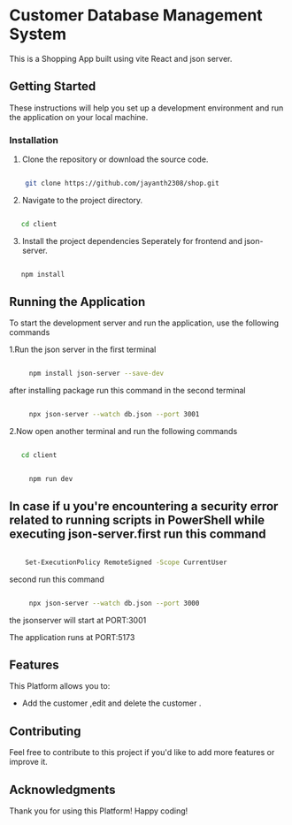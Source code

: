 # Customer Database Management System

This is a Shopping App built using vite React and json server.

## Getting Started

These instructions will help you set up a development environment and run the application on your local machine.


### Installation

1. Clone the repository or download the source code.

```bash

    git clone https://github.com/jayanth2308/shop.git

```

2. Navigate to the project directory.


```bash

   cd client

```

3. Install the project dependencies Seperately for frontend and json-server.

```bash

   npm install

```

## Running the Application

To start the development server and run the application, use the following commands

1.Run the json server in the first terminal 
```bash

     npm install json-server --save-dev


```
after installing package run this command in the second terminal
```bash

     npx json-server --watch db.json --port 3001

```
2.Now open another terminal and run the following commands
```bash

   cd client

```

```bash

     npm run dev

```

## In case  if u you're encountering a security error related to running scripts in PowerShell while executing json-server.first run this command

```bash

    Set-ExecutionPolicy RemoteSigned -Scope CurrentUser


```
second run this command
```bash

     npx json-server --watch db.json --port 3000
```
the jsonserver will start at PORT:3001

The application runs at PORT:5173

## Features

This Platform allows you to:

- Add the customer ,edit and delete the customer .

## Contributing

Feel free to contribute to this project if you'd like to add more features or improve it.

## Acknowledgments

Thank you for using this Platform!
Happy coding!
